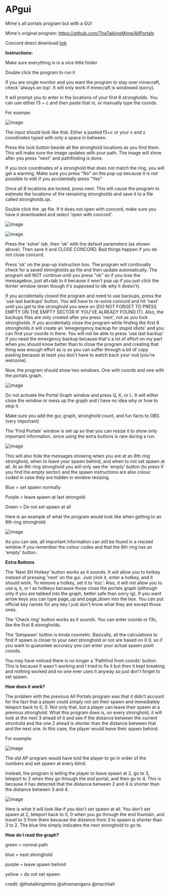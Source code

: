 # APgui
Mime's all portals program but with a GUI

Mime's original program: https://github.com/TheTalkingMime/AllPortals

Concord direct download [link](https://www.math.uwaterloo.ca/tsp/concorde/downloads/codes/win/concorde1.1.exe)

**Instructions:**

Make sure everything is in a nice little folder

Double click the program to run it

If you are single monitor and you want the program to stay over minecraft, check 'always on top'. It will only work if minecraft is windowed (sorry).

It will prompt you to enter in the locations of your first 8 strongholds. You can use either f3 + c and then paste that in, or manually type the coords.

For exampe:

![image](https://github.com/shnenanigans/APgui/assets/83895136/5932134a-5b23-4020-9751-a5c730dfe1cd)

The input should look like that. Either a pasted f3+c or your x and z coordinates typed with only a space in between.

Press the lock button beside all the stronghold locations as you find them. This will make sure the image updates with your path. The image will show after you press "next" and pathfinding is done.

If you lock coordinates of a stronghold that does not match the ring, you will get a warning. Make sure you press "No" on the pop-up because it is not possible to edit if you accidentally press "Yes"

Once all 8 locations are locked, press next. This will cause the program to estimate the locations of the remaining strongholds and save it to a file called strongholds.qs.

Double click the .qs file. If it does not open with concord, make sure you have it downloaded and select 'open with concord'.



![image](https://github.com/shnenanigans/APgui/assets/83895136/21e29f03-7d13-4086-a6cf-45af26e46652)

![image](https://github.com/shnenanigans/APgui/assets/83895136/0c7f649d-7314-402a-b13e-71a3114bfcc8)

Press the 'solve' tab, then 'ok' with the default parameters (as shown above). Then save it and CLOSE CONCORD. Bad things happen if you do not close concord.

Press 'ok' on the pop-up instruction box. The program will continually check for a saved strongholds.qs file and then update automatically. The program will NOT continue until you press "ok" so if you lose the messagebox, just alt+tab to it because it won't pop up if you just click the tkinter window (even though it's supposed to idk why it doesn't).

If you accidentally closed the program and need to use backups, press the 'use last backups' button. You will have to re-solve concord and hit 'next' until you get to the stronghold you were on (DO NOT FORGET TO PRESS EMPTY ON THE EMPTY SECTOR IF YOU'VE ALREADY FOUND IT). Also, the backups files are only created after you press 'next', not as you lock strongholds. If you accidentally close the program while finding the first 8 strongholds it will create an 'emegergency backup for stupid idiots' and you can find your coords in there. You will not be able to press 'use last backup' if you need the emergency backup because that's a lot of effort on my part when you should know better than to close the program and creating that thing was enough effort as is so you can suffer through a bit of copy pasting because at least you don't have to watch back your vod (you're welcome).

Now, the program should show two windows. One with coords and one with the portals graph.

![image](https://github.com/shnenanigans/APgui/assets/83895136/cba38ec1-7373-477b-8de1-aa42521ed5cd)

Do not activate the Portal Graph window and press Q, K, or L. It will either close the window or mess up the graph and I have no idea why or how to stop it.

Make sure you add the gui, graph, stronghold count, and fun facts to OBS. (very important)

The 'Find Portals' window is set up so that you can resize it to show only important information, since using the extra buttons is rare during a run.

![image](https://github.com/shnenanigans/APgui/assets/83895136/f2eb3a2b-149d-40cd-b9a8-d15298c86051)

This will also hide the messages showing when you are at an 8th ring stronghold, when to leave your spawn behind, and when to not set spawn at all. At an 8th ring stronghold you will only see the 'empty' button (to press if you find the empty sector) and the spawn instructions are also colour coded in case they are hidden in window resizing.

Blue = set spawn normally

Purple = leave spawn at last strongold

Green = Do not set spawn at all

Here is an example of what the program would look like when getting to an 8th ring stronghold:

![image](https://github.com/shnenanigans/APgui/assets/83895136/0823261d-2beb-4e96-9bd3-e928a21863f7)

As you can see, all important information can still be found in a resized window if you remember the colour codes and that the 8th ring has an 'empty' button.

**Extra Buttons**

The 'Next SH Hotkey' button works as it sounds. It will allow you to hotkey instead of pressing 'next' on the gui. Just click it, enter a hotkey, and it should work. To remove a hotkey, set it to 'esc'. Also, it will not allow you to use q, k, or l as hotkeys because those close the portals graph (although only if you are tabbed into the graph, better safe than sorry ig). If you want arrow keys you can type page_up and page_down into the box. You can put official key names for any key I just don't know what they are except those ones.

The 'Check ring' button works as it sounds. You can enter coords or f3c, like the first 8 strongholds.

The 'Setspawn' button is kinda cosmetic. Basically, all the calculations to find if spawn is closer to your next stronghold or not are based on 0 0, so if you want to guarantee accuracy you can enter your actual spawn point coords.

You may have noticed there is no longer a 'Pathfind from coords' button. This is because it wasn't working and I tried to fix it but then it kept breaking and nothing worked and no one ever uses it anyway so just don't forget to set spawn.

**How does it work?**

The problem with the previous All Portals program was that it didn't account for the fact that a player could simply not set their spawn and immediately teleport back to 0, 0. Not only that, but a player can leave their spawn at a previous stronghold. What this program does is, on every stronghold, it will look at the next 3 ahead of it and see if the distance between the current stronhold and the one 2 ahead is shorter than the distance between that and the next one. In this case, the player would leave their spawn behind.

For example:

![image](https://github.com/shnenanigans/APgui/assets/83895136/6b05c38c-c2df-4bd2-9cd1-e46c4f1bfc90)

The old AP program would have told the player to go in order of the numbers and set spawn at every blind.

Instead, the program is telling the player to leave spawn at 2, go to 3, teleport to 2 when they go through the end portal, and then go to 4. This is because it has detected that the distance between 2 and 4 is shorter than the distance between 3 and 4.

![image](https://github.com/shnenanigans/APgui/assets/83895136/e36714b9-64a7-4595-aa5e-bbc4caaab14b)

Here is what it will look like if you don't set spawn at all. You don't set spawn at 2, teleport back to 0, 0 when you go through the end fountain, and travel to 3 from there because the distance from 3 to spawn is shorter than 3 to 2. The blue line simply indicates the next stronghold to go to.

**How do I read the graph?**

green = normal path

blue = next stronghold

purple = leave spawn behind

yellow = do not set spawn


credit:
@thetalkingmime
@shnenanigans
@machliah
